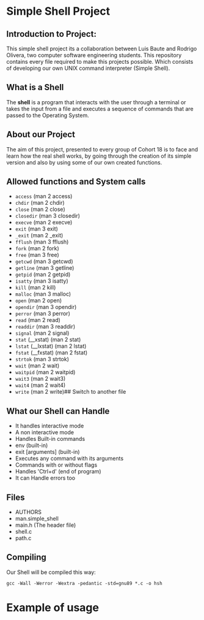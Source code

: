 # **Simple Shell Project**

## **Introduction to Project:**
This simple shell project its a collaboration between Luis Baute and Rodrigo Olivera, two computer software engineering students.
This repository contains every file required to make this projects possible. Which consists of developing our own UNIX command interpreter (Simple Shell).


## What is a Shell
The **shell** is a program that interacts with the user through a terminal or takes the input from a file and executes a sequence of commands that are passed to the Operating System. 
 
## About our Project
The aim of this project, presented to every group of Cohort 18 is to face and learn how the real shell works, by going through the creation of its simple version and also by using some of our own created functions.

## Allowed functions and System calls
-   `access`  (man 2 access)
-   `chdir`  (man 2 chdir)
-   `close`  (man 2 close)
-   `closedir`  (man 3 closedir)
-   `execve`  (man 2 execve)
-   `exit`  (man 3 exit)
-   `_exit`  (man 2 _exit)
-   `fflush`  (man 3 fflush)
-   `fork`  (man 2 fork)
-   `free`  (man 3 free)
-   `getcwd`  (man 3 getcwd)
-   `getline`  (man 3 getline)
-   `getpid`  (man 2 getpid)
-   `isatty`  (man 3 isatty)
-   `kill`  (man 2 kill)
-   `malloc`  (man 3 malloc)
-   `open`  (man 2 open)
-   `opendir`  (man 3 opendir)
-   `perror`  (man 3 perror)
-   `read`  (man 2 read)
-   `readdir`  (man 3 readdir)
-   `signal`  (man 2 signal)
-   `stat`  (__xstat) (man 2 stat)
-   `lstat`  (__lxstat) (man 2 lstat)
-   `fstat`  (__fxstat) (man 2 fstat)
-   `strtok`  (man 3 strtok)
-   `wait`  (man 2 wait)
-   `waitpid`  (man 2 waitpid)
-   `wait3`  (man 2 wait3)
-   `wait4`  (man 2 wait4)
-   `write`  (man 2 write)## Switch to another file

## What our Shell can Handle
- It handles interactive mode
- A non interactive mode
- Handles Built-in commands
- env (built-in)
- exit [arguments] (built-in)
- Executes any command with its arguments
- Commands with or without flags
- Handles 'Ctrl+d' (end of program)
- It can Handle errors too

## Files
- AUTHORS
- man.simple_shell
- main.h (The header file)
- shell.c
- path.c
## Compiling 

Our Shell will be compiled this way: 
```
gcc -Wall -Werror -Wextra -pedantic -std=gnu89 *.c -o hsh
```
# Example of usage
